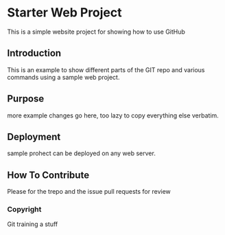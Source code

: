 # Starter Web Project

This is a simple website project for showing how to use GitHub

## Introduction

This is an example to show different parts of the GIT repo and various commands using a sample web project.

## Purpose

more example changes go here, too lazy to copy everything else verbatim.

## Deployment

sample prohect can be deployed on any web server.

## How To Contribute

Please for the trepo and the issue pull requests for review

### Copyright

Git training a stuff